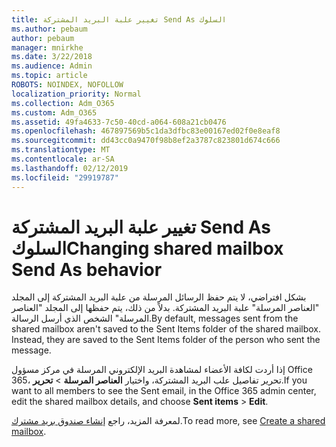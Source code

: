 ```yaml
---
title: تغيير علبة البريد المشتركة Send As السلوك
ms.author: pebaum
author: pebaum
manager: mnirkhe
ms.date: 3/22/2018
ms.audience: Admin
ms.topic: article
ROBOTS: NOINDEX, NOFOLLOW
localization_priority: Normal
ms.collection: Adm_O365
ms.custom: Adm_O365
ms.assetid: 49fa4633-7c50-40cd-a064-608a21cb0476
ms.openlocfilehash: 467897569b5c1da3dfbc83e00167ed02f0e8eaf8
ms.sourcegitcommit: dd43cc0a9470f98b8ef2a3787c823801d674c666
ms.translationtype: MT
ms.contentlocale: ar-SA
ms.lasthandoff: 02/12/2019
ms.locfileid: "29919787"
---
```

# <a name="changing-shared-mailbox-send-as-behavior"></a><span data-ttu-id="872f3-102">تغيير علبة البريد المشتركة Send As السلوك</span><span class="sxs-lookup"><span data-stu-id="872f3-102">Changing shared mailbox Send As behavior</span></span>

<span data-ttu-id="872f3-p101">بشكل افتراضي، لا يتم حفظ الرسائل المرسلة من علبة البريد المشتركة إلى المجلد "العناصر المرسلة" علبة البريد المشتركة. بدلاً من ذلك، يتم حفظها إلى المجلد "العناصر المرسلة" الشخص الذي أرسل الرسالة.</span><span class="sxs-lookup"><span data-stu-id="872f3-p101">By default, messages sent from the shared mailbox aren't saved to the Sent Items folder of the shared mailbox. Instead, they are saved to the Sent Items folder of the person who sent the message.</span></span>
  
<span data-ttu-id="872f3-105">إذا أردت لكافة الأعضاء لمشاهدة البريد الإلكتروني المرسلة في مركز مسؤول Office 365، تحرير تفاصيل علب البريد المشتركة، واختيار **العناصر المرسلة** \> **تحرير**.</span><span class="sxs-lookup"><span data-stu-id="872f3-105">If you want to all members to see the Sent email, in the Office 365 admin center, edit the shared mailbox details, and choose **Sent items** \> **Edit**.</span></span>
  
<span data-ttu-id="872f3-106">لمعرفة المزيد، راجع [إنشاء صندوق بريد مشترك](https://support.office.com/article/create-a-shared-mailbox-871a246d-3acd-4bba-948e-5de8be0544c9).</span><span class="sxs-lookup"><span data-stu-id="872f3-106">To read more, see [Create a shared mailbox](https://support.office.com/article/create-a-shared-mailbox-871a246d-3acd-4bba-948e-5de8be0544c9).</span></span>
  

